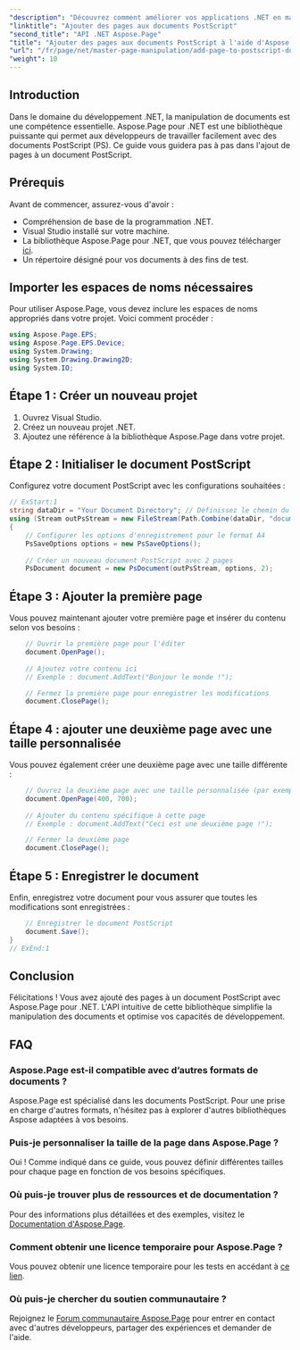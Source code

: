```yaml
---
"description": "Découvrez comment améliorer vos applications .NET en manipulant des documents PostScript avec Aspose.Page. Ce guide étape par étape fournit des instructions claires pour initialiser un document."
"linktitle": "Ajouter des pages aux documents PostScript"
"second_title": "API .NET Aspose.Page"
"title": "Ajouter des pages aux documents PostScript à l'aide d'Aspose.Page pour .NET"
"url": "/fr/page/net/master-page-manipulation/add-page-to-postscript-document/"
"weight": 10
---
```


## Introduction

Dans le domaine du développement .NET, la manipulation de documents est une compétence essentielle. Aspose.Page pour .NET est une bibliothèque puissante qui permet aux développeurs de travailler facilement avec des documents PostScript (PS). Ce guide vous guidera pas à pas dans l'ajout de pages à un document PostScript.

## Prérequis

Avant de commencer, assurez-vous d'avoir :

- Compréhension de base de la programmation .NET.
- Visual Studio installé sur votre machine.
- La bibliothèque Aspose.Page pour .NET, que vous pouvez télécharger [ici](https://releases.aspose.com/page/net/).
- Un répertoire désigné pour vos documents à des fins de test.

## Importer les espaces de noms nécessaires

Pour utiliser Aspose.Page, vous devez inclure les espaces de noms appropriés dans votre projet. Voici comment procéder :

```csharp
using Aspose.Page.EPS;
using Aspose.Page.EPS.Device;
using System.Drawing;
using System.Drawing.Drawing2D;
using System.IO;
```

## Étape 1 : Créer un nouveau projet

1. Ouvrez Visual Studio.
2. Créez un nouveau projet .NET.
3. Ajoutez une référence à la bibliothèque Aspose.Page dans votre projet.

## Étape 2 : Initialiser le document PostScript

Configurez votre document PostScript avec les configurations souhaitées :

```csharp
// ExStart:1
string dataDir = "Your Document Directory"; // Définissez le chemin du répertoire de votre document
using (Stream outPsStream = new FileStream(Path.Combine(dataDir, "document1.ps"), FileMode.Create))
{
    // Configurer les options d'enregistrement pour le format A4
    PsSaveOptions options = new PsSaveOptions();
    
    // Créer un nouveau document PostScript avec 2 pages
    PsDocument document = new PsDocument(outPsStream, options, 2);
```

## Étape 3 : Ajouter la première page

Vous pouvez maintenant ajouter votre première page et insérer du contenu selon vos besoins :

```csharp
    // Ouvrir la première page pour l'éditer
    document.OpenPage();
    
    // Ajoutez votre contenu ici
    // Exemple : document.AddText("Bonjour le monde !");

    // Fermez la première page pour enregistrer les modifications
    document.ClosePage();
```

## Étape 4 : ajouter une deuxième page avec une taille personnalisée

Vous pouvez également créer une deuxième page avec une taille différente :

```csharp
    // Ouvrez la deuxième page avec une taille personnalisée (par exemple, 400 x 700)
    document.OpenPage(400, 700);
    
    // Ajouter du contenu spécifique à cette page
    // Exemple : document.AddText("Ceci est une deuxième page !");

    // Fermer la deuxième page
    document.ClosePage();
```

## Étape 5 : Enregistrer le document

Enfin, enregistrez votre document pour vous assurer que toutes les modifications sont enregistrées :

```csharp
    // Enregistrer le document PostScript
    document.Save();
}
// ExEnd:1
```

## Conclusion

Félicitations ! Vous avez ajouté des pages à un document PostScript avec Aspose.Page pour .NET. L'API intuitive de cette bibliothèque simplifie la manipulation des documents et optimise vos capacités de développement.

## FAQ

### Aspose.Page est-il compatible avec d’autres formats de documents ?  
Aspose.Page est spécialisé dans les documents PostScript. Pour une prise en charge d'autres formats, n'hésitez pas à explorer d'autres bibliothèques Aspose adaptées à vos besoins.

### Puis-je personnaliser la taille de la page dans Aspose.Page ?  
Oui ! Comme indiqué dans ce guide, vous pouvez définir différentes tailles pour chaque page en fonction de vos besoins spécifiques.

### Où puis-je trouver plus de ressources et de documentation ?  
Pour des informations plus détaillées et des exemples, visitez le [Documentation d'Aspose.Page](https://reference.aspose.com/page/net/).

### Comment obtenir une licence temporaire pour Aspose.Page ?  
Vous pouvez obtenir une licence temporaire pour les tests en accédant à [ce lien](https://purchase.conholdate.com/temporary-license/).

### Où puis-je chercher du soutien communautaire ?  
Rejoignez le [Forum communautaire Aspose.Page](https://forum.aspose.com/c/page/39) pour entrer en contact avec d'autres développeurs, partager des expériences et demander de l'aide.